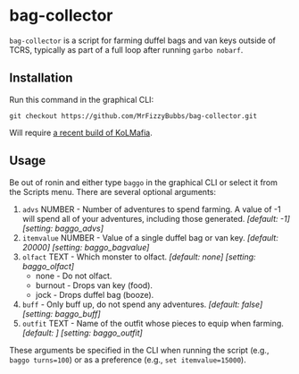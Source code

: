 # bag-collector

`bag-collector` is a script for farming duffel bags and van keys outside of TCRS, typically as part of a full loop after running `garbo nobarf`.

## Installation

Run this command in the graphical CLI:

```text
git checkout https://github.com/MrFizzyBubbs/bag-collector.git
```

Will require [a recent build of KoLMafia](http://builds.kolmafia.us/job/Kolmafia/lastSuccessfulBuild/).

## Usage

Be out of ronin and either type `baggo` in the graphical CLI or select it from the Scripts menu. There are several optional arguments:

1. `advs` NUMBER - Number of adventures to spend farming. A value of -1 will spend all of your adventures, including those generated. _[default: -1]_ _[setting: baggo_advs]_
2. `itemvalue` NUMBER - Value of a single duffel bag or van key. _[default: 20000]_ _[setting: baggo_bagvalue]_
3. `olfact` TEXT - Which monster to olfact. _[default: none]_ _[setting: baggo_olfact]_
   - none - Do not olfact.
   - burnout - Drops van key (food).
   - jock - Drops duffel bag (booze).
4. `buff` - Only buff up, do not spend any adventures. _[default: false]_ _[setting: baggo_buff]_
5. `outfit` TEXT - Name of the outfit whose pieces to equip when farming. _[default: ]_ _[setting: baggo_outfit]_

These arguments be specified in the CLI when running the script (e.g., `baggo turns=100`) or as a preference (e.g., `set itemvalue=15000`).
